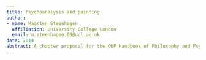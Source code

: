 ```yaml
---
title: Psychoanalysis and painting
author:
- name: Maarten Steenhagen
  affiliation: University College London
  email: m.steenhagen.09@ucl.ac.uk
date: 2014
abstract: A chapter proposal for the OUP Handbook of Philosophy and Psychoanalysis.
...
```


